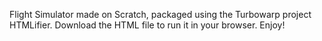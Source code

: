 Flight Simulator
made on Scratch, packaged using the Turbowarp project HTMLifier.
Download the HTML file to run it in your browser.
Enjoy!
